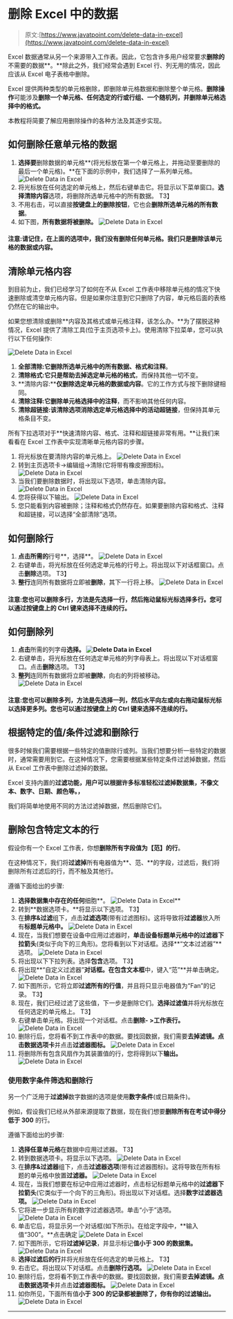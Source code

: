 # 删除 Excel 中的数据

> 原文:[https://www.javatpoint.com/delete-data-in-excel](https://www.javatpoint.com/delete-data-in-excel)

Excel 数据通常从另一个来源带入工作表。因此，它包含许多用户经常要求**删除的**不需要的数据**。**除此之外，我们经常会遇到 Excel 行、列无用的情况，因此应该从 Excel 电子表格中删除。

Excel 提供两种类型的单元格删除，即删除单元格数据和删除整个单元格。**删除操作**可能涉及**删除一个单元格、任何选定的行或行组、一个随机列，并删除单元格选择中的格式。**

本教程将简要了解应用删除操作的各种方法及其逐步实现。

## 如何删除任意单元格的数据

1.  **选择要**删除数据的单元格**(将光标放在第一个单元格上，并拖动至要删除的最后一个单元格)。**在下面的示例中，我们选择了一系列单元格。
    ![Delete Data in Excel](../Images/212f58a5876e055b6f5a0fbf15a6aab9.png)
2.  将光标放在任何选定的单元格上，然后右键单击它。将显示以下菜单窗口。**选择清除内容**选项，将删除所选单元格中的所有数据。
    T3】
3.  不用右击，可以直接**按键盘上的删除按钮**，它也会**删除所选单元格的所有数据**。
4.  如下图，**所有数据将被删除。**
    ![Delete Data in Excel](../Images/92c1f116a09b278b5939ce87eeacc720.png)

#### 注意:请记住，在上面的选项中，我们没有删除任何单元格。我们只是删除该单元格的数据或内容。

## 清除单元格内容

到目前为止，我们已经学习了如何在不从 Excel 工作表中移除单元格的情况下快速删除或清空单元格内容。但是如果你注意到它只删除了内容，单元格后面的表格仍然在它的输出中。

如果您想清除或删除**内容及其格式或单元格注释，该怎么办。**为了摆脱这种情况，Excel 提供了清除工具(位于主页选项卡上)。使用清除下拉菜单，您可以执行以下任何操作:

![Delete Data in Excel](../Images/489baeef9887c5d4a33d41d2947f613b.png)

1.  **全部清除:**它**删除所选单元格中的所有数据、格式和注释**。
2.  **清除格式:**它只是帮助去掉**选定单元格的格式**，而保持其他一切不变。
3.  **清除内容:****仅删除选定单元格的数据或内容**。它的工作方式与按下删除键相同。
4.  **清除注释:**它**删除单元格选择中的注释**，而不影响其他任何内容。
5.  **清除超链接:**该清除选项**消除选定单元格选择中的活动超链接**，但保持其单元格条目不变。

所有下拉选项对于**快速清除内容、格式、注释和超链接非常有用。**让我们来看看在 Excel 工作表中实现清晰单元格内容的步骤。

1.  将光标放在要清除内容的单元格上。
    ![Delete Data in Excel](../Images/8f67d95d803d690136764c7d6400f189.png)
2.  转到主页选项卡->编辑组->清除(它将带有橡皮擦图标)。
    ![Delete Data in Excel](../Images/786985795bf3c25723e98205f2b96c17.png)
3.  当我们要删除数据时，将出现以下选项，单击清除内容。
    ![Delete Data in Excel](../Images/b785101b0bcdfdac05ee8e08cd515f39.png)
4.  您将获得以下输出。
    ![Delete Data in Excel](../Images/9b89aacbdd0ff05de66a2b2b0d444aa7.png)
5.  您只能看到内容被删除；注释和格式仍然存在。如果要删除内容和格式、注释和超链接，可以选择“全部清除”选项。

## 如何删除行

1.  **点击所需的**行号**，选择**。
    ![Delete Data in Excel](../Images/ccc674dec19ced8b2ad573b489794f5c.png)
2.  右键单击，将光标放在任何选定单元格的行号上。将出现以下对话框窗口。点击**删除**选项。
    T3】
3.  **整行**连同所有数据将立即被**删除**，其下一行将上移。
    ![Delete Data in Excel](../Images/b9dc5c05186853bd5879d08aba691460.png)

#### 注意:您也可以删除多行，方法是先选择一行，然后拖动鼠标光标选择多行。您可以通过按键盘上的 Ctrl 键来选择不连续的行。

## 如何删除列

1.  **点击**所需的列字母**选择。
    ![Delete Data in Excel](../Images/16885c62a0dc8a825a36218c4071a2ed.png)**
2.  右键单击，将光标放在任何选定单元格的列字母表上。将出现以下对话框窗口。点击**删除**选项。
    T3】
3.  **整列**连同所有数据将立即被**删除**，向右的列将被移动。
    ![Delete Data in Excel](../Images/012dcae803b95e501a8b1e46955c1178.png)

#### 注意:您也可以删除多列，方法是先选择一列，然后水平向左或向右拖动鼠标光标以选择更多列。您也可以通过按键盘上的 Ctrl 键来选择不连续的行。

## 根据特定的值/条件过滤和删除行

很多时候我们需要根据一些特定的值删除行或列。当我们想要分析一些特定的数据时，通常需要用到它。在这种情况下，您需要根据某些特定条件过滤掉数据，然后从 Excel 工作表中删除过滤掉的数据。

Excel 支持内置的**过滤功能，用户可以根据许多标准轻松过滤掉数据集，不像文本、数字、日期、颜色等。，**

我们将简单地使用不同的方法过滤掉数据，然后删除它们。

## 删除包含特定文本的行

假设你有一个 Excel 工作表，你想**删除所有字段值为【范】的行**。

在这种情况下，我们将**过滤掉**所有电器值为**、范、**的字段，过滤后，我们将删除所有过滤后的行，而不触及其他行。

遵循下面给出的步骤:

1.  **选择数据集中存在的任何**细胞**。
    ![Delete Data in Excel](../Images/cb3901a64bfd6abdfa7dd8cc1715eb2f.png)**
2.  转到**数据选项卡。**将显示以下选项。
    T3】
3.  在**排序&过滤**组下，点击**过滤选项**(带有过滤图标)。这将导致将**过滤器**放入所有**标题单元格中。**
    ![Delete Data in Excel](../Images/9a35aede894e2c052fccea3da659a911.png)
4.  现在，当我们想要在设备中应用过滤器时，**单击设备标题单元格中的过滤器下拉箭头**(类似于向下的三角形)。您将看到以下对话框。选择**“文本过滤器”**选项。
    ![Delete Data in Excel](../Images/a4a316d146c8c5c2030746e3da2db6b8.png)
5.  将出现以下下拉列表。选择**包含**选项。
    T3】
6.  将出现**“自定义过滤器”**对话框。在包含文本框**中，键入“范”**并单击确定。
    ![Delete Data in Excel](../Images/45c5613aee6bf75604b405df4044a614.png)
7.  如下图所示，它将立即**过滤所有的行值**，并且将只显示电器值为“Fan”的记录。
    T3】
8.  现在，我们已经过滤了这些值，下一步是删除它们。**选择过滤值**并将光标放在任何选定的单元格上。
    T3】
9.  右键单击单元格。将出现一个对话框。点击**删除- >工作表行。**
    ![Delete Data in Excel](../Images/b6069911d827cf0befd53196512d5829.png)
10.  删除行后，您将看不到工作表中的数据。要找回数据，我们需要**去掉滤镜。**点击**数据选项卡**并点击**过滤器图标。**
    ![Delete Data in Excel](../Images/f7f938e5f30763ff10cae85d718a9495.png)
11.  将删除所有包含风扇作为其装置值的行，您将得到以下**输出。**
    ![Delete Data in Excel](../Images/1be896c0e5930ba98a983965c17df54f.png)

### 使用数字条件筛选和删除行

另一个广泛用于**过滤掉**数字数据的选项是使用**数字条件**(或日期条件)。

例如，假设我们已经从外部来源提取了数据，现在我们想要**删除所有在考试中得分低于 300** 的行。

遵循下面给出的步骤:

1.  **选择任意单元格**在数据中应用过滤器。
    T3】
2.  转到数据选项卡。将显示以下选项。
    ![Delete Data in Excel](../Images/9d45a990df554a02660968a6bd6bf1f7.png)
3.  在**排序&过滤器**组下，点击**过滤器选项**(带有过滤器图标)。这将导致在所有标题的单元格中放置**过滤器。**
    ![Delete Data in Excel](../Images/acb2ce88134fbfa2b49ca7e26767eb31.png)
4.  现在，当我们想要在标记中应用过滤器时，点击标记标题单元格中的**过滤器下拉箭头**(它类似于一个向下的三角形)。将出现以下对话框。选择**数字过滤器选项。**
    ![Delete Data in Excel](../Images/9b6194bf6431fd4d393a79f9ca0d32cf.png)
5.  它将进一步显示所有的数字过滤器选项。单击“小于”选项。
    ![Delete Data in Excel](../Images/85b535efae30f9d0df191eb30549101d.png)
6.  单击它后，将显示另一个对话框(如下所示)。在给定字段中，**输入值“300”。**点击确定
    ![Delete Data in Excel](../Images/d4e885080bc90c3aa73af3643fd62e99.png)
7.  如下图所示，它将**过滤掉记录**，并显示标记**值小于 300 的数据集。**
    ![Delete Data in Excel](../Images/f33522f0874fd356f55fc11128cc8c37.png)
8.  **选择过滤后的行**并将光标放在任何选定的单元格上。
    T3】
9.  右击它。将出现以下对话框。点击**删除行选项。**
    ![Delete Data in Excel](../Images/0f3c153ed6cb58481e6d8ff0c465bf1f.png)
10.  删除行后，您将看不到工作表中的数据。要找回数据，我们需要**去掉滤镜。**点击**数据选项卡**并点击**过滤器图标。**
    ![Delete Data in Excel](../Images/9d4d05f8b88e5987d0897dc083232009.png)
11.  如你所见，下面所有值**小于 300 的记录都被删除了，**你有你的**过滤输出。**
    ![Delete Data in Excel](../Images/1a2575db551c920e36e810eb4e846c3b.png)

* * *